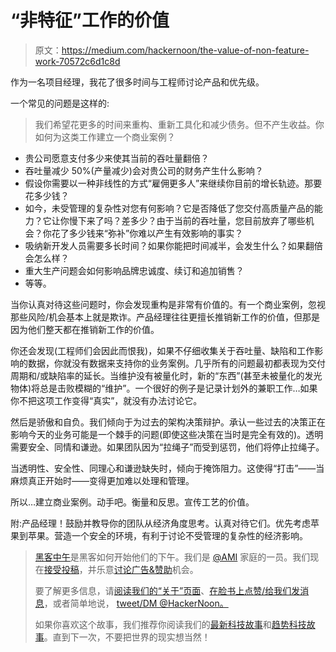 # “非特征”工作的价值

> 原文：<https://medium.com/hackernoon/the-value-of-non-feature-work-70572c6d1c8d>

作为一名项目经理，我花了很多时间与工程师讨论产品和优先级。

一个常见的问题是这样的:

> 我们希望花更多的时间来重构、重新工具化和减少债务。但不产生收益。你如何为这类工作建立一个商业案例？

*   贵公司愿意支付多少来使其当前的吞吐量翻倍？
*   吞吐量减少 50%(产量减少)会对贵公司的财务产生什么影响？
*   假设你需要以一种非线性的方式“雇佣更多人”来继续你目前的增长轨迹。那要花多少钱？
*   如今，未受管理的复杂性对您有何影响？它是否降低了您交付高质量产品的能力？它让你慢下来了吗？差多少？由于当前的吞吐量，您目前放弃了哪些机会？你花了多少钱来“弥补”你难以产生有效影响的事实？
*   吸纳新开发人员需要多长时间？如果你能把时间减半，会发生什么？如果翻倍会怎么样？
*   重大生产问题会如何影响品牌忠诚度、续订和追加销售？
*   等等。

当你认真对待这些问题时，你会发现重构是非常有价值的。有一个商业案例，忽视那些风险/机会基本上就是欺诈。产品经理往往更擅长推销新工作的价值，但那是因为他们整天都在推销新工作的价值。

你还会发现(工程师们会因此而恨我)，如果不仔细收集关于吞吐量、缺陷和工作影响的数据，你就没有数据来支持你的业务案例。几乎所有的问题最初都表现为交付周期和/或缺陷率的延长。当维护没有被量化时，新的“东西”(甚至未被量化的发光物体)将总是击败模糊的“维护”。一个很好的例子是记录计划外的兼职工作…如果你不把这项工作变得“真实”，就没有办法讨论它。

然后是骄傲和自负。我们倾向于为过去的架构决策辩护。承认一些过去的决策正在影响今天的业务可能是一个棘手的问题(即使这些决策在当时是完全有效的)。透明需要安全、同情和谦逊。如果团队因为“拉绳子”而受到惩罚，他们将停止拉绳子。

当透明性、安全性、同理心和谦逊缺失时，倾向于掩饰阻力。这使得“打击”——当麻烦真正开始时——变得更加难以处理和管理。

所以…建立商业案例。动手吧。衡量和反思。宣传工艺的价值。

附:产品经理！鼓励并教导你的团队从经济角度思考。认真对待它们。优先考虑苹果到苹果。营造一个安全的环境，有利于讨论不受管理的复杂性的经济影响。

> [黑客中午](http://bit.ly/Hackernoon)是黑客如何开始他们的下午。我们是 [@AMI](http://bit.ly/atAMIatAMI) 家庭的一员。我们现在[接受投稿](http://bit.ly/hackernoonsubmission)，并乐意[讨论广告&赞助](mailto:partners@amipublications.com)机会。
> 
> 要了解更多信息，请[阅读我们的“关于”页面](https://goo.gl/4ofytp)、[在脸书上点赞/给我们发消息](http://bit.ly/HackernoonFB)，或者简单地说， [tweet/DM @HackerNoon。](https://goo.gl/k7XYbx)
> 
> 如果你喜欢这个故事，我们推荐你阅读我们的[最新科技故事](http://bit.ly/hackernoonlatestt)和[趋势科技故事](https://hackernoon.com/trending)。直到下一次，不要把世界的现实想当然！